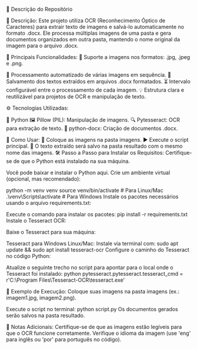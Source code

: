 📄 Descrição do Repositório

📝 Descrição:
Este projeto utiliza OCR (Reconhecimento Óptico de Caracteres) para extrair texto de imagens e salvá-lo automaticamente no formato .docx. Ele processa múltiplas imagens de uma pasta e gera documentos organizados em outra pasta, mantendo o nome original da imagem para o arquivo .docx.

🌟 Principais Funcionalidades:
📂 Suporte a imagens nos formatos: .jpg, .jpeg e .png.

🔄 Processamento automatizado de várias imagens em sequência.
📝 Salvamento dos textos extraídos em arquivos .docx formatados.
⏳ Intervalo configurável entre o processamento de cada imagem.
💡 Estrutura clara e reutilizável para projetos de OCR e manipulação de texto.

⚙️ Tecnologias Utilizadas:

🐍 Python
🖼️ Pillow (PIL): Manipulação de imagens.
🔍 Pytesseract: OCR para extração de texto.
📄 python-docx: Criação de documentos .docx.

🚀 Como Usar:
📁 Coloque as imagens na pasta imagens.
▶️ Execute o script principal.
📝 O texto extraído será salvo na pasta resultado com o mesmo nome das imagens.
🛠️ Passo a Passo para Instalar os Requisitos:
Certifique-se de que o Python está instalado na sua máquina.

Você pode baixar e instalar o Python aqui.
Crie um ambiente virtual (opcional, mas recomendado):

python -m venv venv
source venv/bin/activate  # Para Linux/Mac
.\venv\Scripts\activate   # Para Windows
Instale os pacotes necessários usando o arquivo requirements.txt:

Execute o comando para instalar os pacotes:
pip install -r requirements.txt
Instale o Tesseract OCR:

Baixe o Tesseract para sua máquina:

Tesseract para Windows
Linux/Mac: Instale via terminal com:
sudo apt update && sudo apt install tesseract-ocr
Configure o caminho do Tesseract no código Python:

Atualize o seguinte trecho no script para apontar para o local onde o Tesseract foi instalado:
python
pytesseract.pytesseract.tesseract_cmd = r'C:\Program Files\Tesseract-OCR\tesseract.exe'

🧪 Exemplo de Execução:
Coloque suas imagens na pasta imagens (ex.: imagem1.jpg, imagem2.png).

Execute o script no terminal:
python script.py
Os documentos gerados serão salvos na pasta resultado.

📌 Notas Adicionais:
Certifique-se de que as imagens estão legíveis para que o OCR funcione corretamente.
Verifique o idioma da imagem (use 'eng' para inglês ou 'por' para português no código).
